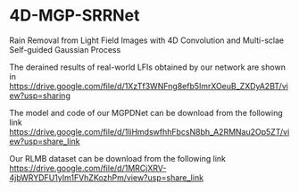 # 4D-MGP-SRRNet
Rain Removal from Light Field Images with 4D Convolution and Multi-sclae Self-guided Gaussian Process


The derained results of real-world LFIs obtained by our network are shown in https://drive.google.com/file/d/1XzTf3WNFng8efb5ImrXOeuB_ZXDyA2BT/view?usp=sharing


The model and code of our MGPDNet can be download from the following link https://drive.google.com/file/d/1liHmdswfhhFbcsN8bh_A2RMNau2Op5ZT/view?usp=share_link


Our RLMB dataset can be download from the following link https://drive.google.com/file/d/1MRCjXRV-4jbWRYDFU1yIm1FVhZKozhPm/view?usp=share_link
